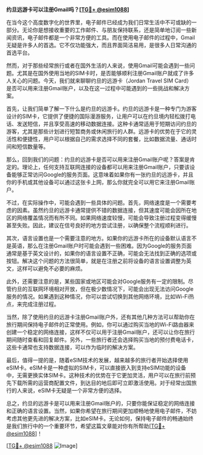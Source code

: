 **约旦远游卡可以注册Gmail吗？[[TG💪+ @esim1088](https://t.me/s/esim1088)]**

在当今这个高度数字化的世界里，电子邮件已经成为我们日常生活中不可或缺的一部分。无论你是想接收重要的工作邮件、与朋友保持联系，还是简单地订阅一些新闻资讯，电子邮件都是一个非常方便的工具。而在使用电子邮件的过程中，Gmail无疑是许多人的首选。它不仅功能强大，而且界面简洁易用，是很多人日常沟通的首选平台。

然而，对于那些经常旅行或者在国外生活的人来说，使用Gmail可能会遇到一些问题。尤其是在国外使用当地的SIM卡时，是否能够顺利注册Gmail账户就成了许多人关心的问题。今天，我们就来聊聊约旦的远游卡（Jordan Travel SIM Card）是否可以用来注册Gmail账户，以及在这一过程中可能遇到的一些挑战和解决方案。

首先，让我们简单了解一下什么是约旦的远游卡。约旦的远游卡是一种专门为游客设计的SIM卡，它提供了便捷的国际漫游服务，让用户可以在约旦境内轻松拨打电话、发送短信，并且享受高速的移动数据连接。这种卡通常适用于短期访问约旦的游客，尤其是那些计划进行短暂商务或休闲旅行的人群。远游卡的优势在于它的灵活性和便捷性，用户可以根据自己的需求选择不同的套餐，比如数据流量、通话时间和短信数量等。

那么，回到我们的问题：约旦的远游卡是否可以用来注册Gmail账户呢？答案是肯定的。理论上，任何支持互联网连接的设备都可以用来注册Gmail账户，只要该设备能够正常访问Google的服务页面。这意味着如果你有一张约旦的远游卡，并且你的手机或其他设备可以通过这张卡上网，那么你就完全可以用它来注册Gmail账户。

不过，在实际操作中，可能会遇到一些具体的问题。首先，网络速度是一个需要考虑的因素。虽然约旦的远游卡通常提供不错的数据连接，但其速度可能会因所在地区的网络覆盖情况而有所不同。如果网络速度较慢，可能会导致注册过程变得缓慢甚至失败。因此，建议在信号良好的地方尝试注册，以确保整个流程顺利进行。

其次，语言设置也是一个需要注意的地方。如果你的远游卡所在的设备默认语言不是英语，那么在注册Gmail账户时可能会遇到一些困难。因为Google的服务页面通常是基于英文设计的，如果你的语言设置不正确，可能会无法找到正确的选项或按钮。解决这个问题的方法很简单，就是在注册之前将设备的语言设置调整为英文，这样可以避免不必要的麻烦。

此外，还需要注意的是，某些国家或地区可能会对Google服务有一定的限制。尽管约旦的互联网环境相对开放，但在极少数情况下，可能会出现无法访问Google服务的情况。如果遇到这种情况，你可以尝试切换到其他网络环境，比如Wi-Fi热点，来完成注册过程。

当然，除了使用约旦的远游卡注册Gmail账户外，还有其他几种方法可以帮助你在旅行期间保持电子邮件的正常使用。例如，你可以通过购买当地的Wi-Fi路由器来创建一个稳定的网络连接，这样不仅可以用于注册Gmail账户，还可以让你在旅行期间随时查看和回复邮件。另外，一些旅行者还会选择购买当地的预付费电话卡，这些卡通常也支持数据连接，可以作为临时的解决方案。

最后，值得一提的是，随着eSIM技术的发展，越来越多的旅行者开始选择使用eSIM卡。eSIM卡是一种虚拟的SIM卡，可以直接嵌入到支持eSIM功能的设备中，无需更换实体SIM卡。这种技术的优势在于它更加灵活，用户可以在旅行前预先下载所需的运营商配置文件，到达目的地后即可立即激活使用。对于经常出国旅行的人来说，eSIM卡无疑是一个非常方便的选择。

总之，约旦的远游卡是可以用来注册Gmail账户的，只要你能保证稳定的网络连接和正确的语言设置。当然，如果你希望在旅行期间更加顺畅地使用电子邮件，不妨考虑其他更先进的解决方案，比如eSIM卡。无论如何，保持电子邮件的畅通始终是我们旅行中的一个重要环节，希望这篇文章能对你有所帮助[[TG💪+ @esim1088](https://t.me/s/esim1088)]！

[[TG💪+ @esim1088](https://t.me/s/esim1088) ![Image](https://i.postimg.cc/4NQfJmqS/Snipaste-2025-05-13-00-14-12.png)]